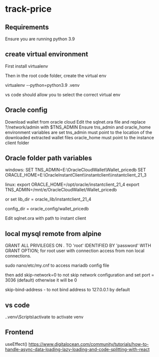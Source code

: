 # track-price

## Requirements
Ensure you are running python 3.9
 
## create virtual environment
First install virtualenv

Then in the root code folder, create the virtual env

virtualenv --python=python3.9 .venv

vs code should allow you to select the correct virtual env

## Oracle config

Download wallet from oracle cloud
Edit the sqlnet.ora file and replace ?/network/admin with $TNS_ADMIN
Ensure tns_admin and oracle_home environment variables are set
    tns_admin must point to the location of the downloaded extracted wallet files
    oracle_home must point to the instance client folder

## Oracle folder path variables

windows:
    SET TNS_ADMIN=E:\OracleCloudWallet\Wallet_pricedb
    SET ORACLE_HOME=E:\OracleInstantClient\instantclient\instantclient_21_3

linux:
    export ORACLE_HOME=/opt/oracle/instantclient_21_4
    export TNS_ADMIN=/mnt/e/OracleCloudWallet/Wallet_pricedb
    
or set lib_dir = oracle_lib/instantclient_21_4

config_dir = oracle_config/wallet_pricedb

Edit sqlnet.ora with path to instant client

## local mysql remote from alpine

GRANT ALL PRIVILEGES ON *.* TO 'root' IDENTIFIED BY 'password' WITH GRANT OPTION;
for root user with connection access from non local connections.

sudo nano/etc/my.cnf to access mariadb config file

then add skip-network=0 to not skip network configuration and set port = 3036 
(default) otherwise it will be 0

skip-bind-address - to not bind address to 127.0.0.1 by default

## vs code
.\.venv\Scripts\activate to activate venv

## Frontend

useEffect() https://www.digitalocean.com/community/tutorials/how-to-handle-async-data-loading-lazy-loading-and-code-splitting-with-react
